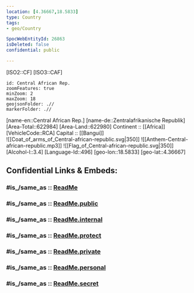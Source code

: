 ```yaml
---
location: [4.36667,18.5833] 
type: Country
tags:
- geo/Country

SpocWebEntityId: 26863
isDeleted: false
confidential: public

---
```

[ISO2::CF] 
[ISO3::CAF] 
```leaflet
id: Central African Rep.
zoomFeatures: true 
minZoom: 2 
maxZoom: 18
geojsonFolder: .//
markerFolder: .//
```

[name-en::Central African Rep.] 
[name-de::Zentralafrikanische Republik] 
[Area-Total::622984] 
[Area-Land::622980] 
Continent :: [[Africa]]  
[VehicleCode::RCA] 
Capital :: [[Bangui]]  
![[Coat_of_arms_of_Central-african-republic.svg|350]] 
![[Anthem-Central-african-republic.mp3]] 
![[Flag_of_Central-african-republic.svg|350]] 
[Alcohol-l::3.4] 
[Language-Id::496] 
[geo-lon::18.5833] 
[geo-lat::4.36667] 


## Confidential Links & Embeds: 

### #is_/same_as :: [ReadMe](/_Standards/Earth/Continent/Africa/Africa~Central/Central_African_Rep/ReadMe.md) 

### #is_/same_as :: [ReadMe.public](/_public/Earth/Continent/Africa/Africa~Central/Central_African_Rep/ReadMe.public.md) 

### #is_/same_as :: [ReadMe.internal](/_internal/Earth/Continent/Africa/Africa~Central/Central_African_Rep/ReadMe.internal.md) 

### #is_/same_as :: [ReadMe.protect](/_protect/Earth/Continent/Africa/Africa~Central/Central_African_Rep/ReadMe.protect.md) 

### #is_/same_as :: [ReadMe.private](/_private/Earth/Continent/Africa/Africa~Central/Central_African_Rep/ReadMe.private.md) 

### #is_/same_as :: [ReadMe.personal](/_personal/Earth/Continent/Africa/Africa~Central/Central_African_Rep/ReadMe.personal.md) 

### #is_/same_as :: [ReadMe.secret](/_secret/Earth/Continent/Africa/Africa~Central/Central_African_Rep/ReadMe.secret.md)

